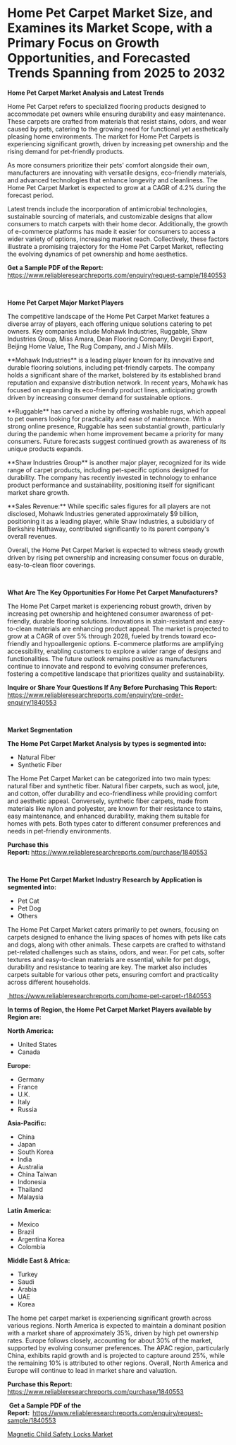 <p><h1>Home Pet Carpet Market Size, and Examines its Market Scope, with a Primary Focus on Growth Opportunities, and Forecasted Trends Spanning from 2025 to 2032</h1></p><p><strong>Home Pet Carpet Market Analysis and Latest Trends</strong></p>
<p><p>Home Pet Carpet refers to specialized flooring products designed to accommodate pet owners while ensuring durability and easy maintenance. These carpets are crafted from materials that resist stains, odors, and wear caused by pets, catering to the growing need for functional yet aesthetically pleasing home environments. The market for Home Pet Carpets is experiencing significant growth, driven by increasing pet ownership and the rising demand for pet-friendly products. </p><p>As more consumers prioritize their pets' comfort alongside their own, manufacturers are innovating with versatile designs, eco-friendly materials, and advanced technologies that enhance longevity and cleanliness. The Home Pet Carpet Market is expected to grow at a CAGR of 4.2% during the forecast period. </p><p>Latest trends include the incorporation of antimicrobial technologies, sustainable sourcing of materials, and customizable designs that allow consumers to match carpets with their home decor. Additionally, the growth of e-commerce platforms has made it easier for consumers to access a wider variety of options, increasing market reach. Collectively, these factors illustrate a promising trajectory for the Home Pet Carpet Market, reflecting the evolving dynamics of pet ownership and home aesthetics.</p></p>
<p><strong>Get a Sample PDF of the Report:&nbsp;</strong> <a href="https://www.reliableresearchreports.com/enquiry/request-sample/1840553?utm_campaign=2251&utm_medium=2&utm_source=Github&utm_content=ia&utm_term=05042025&utm_id=home-pet-carpet">https://www.reliableresearchreports.com/enquiry/request-sample/1840553</a></p>
<p>&nbsp;</p>
<p><strong>Home Pet Carpet Major Market Players</strong></p>
<p><p>The competitive landscape of the Home Pet Carpet Market features a diverse array of players, each offering unique solutions catering to pet owners. Key companies include Mohawk Industries, Ruggable, Shaw Industries Group, Miss Amara, Dean Flooring Company, Devgiri Export, Beijing Home Value, The Rug Company, and J Mish Mills.</p><p>**Mohawk Industries** is a leading player known for its innovative and durable flooring solutions, including pet-friendly carpets. The company holds a significant share of the market, bolstered by its established brand reputation and expansive distribution network. In recent years, Mohawk has focused on expanding its eco-friendly product lines, anticipating growth driven by increasing consumer demand for sustainable options.</p><p>**Ruggable** has carved a niche by offering washable rugs, which appeal to pet owners looking for practicality and ease of maintenance. With a strong online presence, Ruggable has seen substantial growth, particularly during the pandemic when home improvement became a priority for many consumers. Future forecasts suggest continued growth as awareness of its unique products expands.</p><p>**Shaw Industries Group** is another major player, recognized for its wide range of carpet products, including pet-specific options designed for durability. The company has recently invested in technology to enhance product performance and sustainability, positioning itself for significant market share growth.</p><p>**Sales Revenue:** While specific sales figures for all players are not disclosed, Mohawk Industries generated approximately $9 billion, positioning it as a leading player, while Shaw Industries, a subsidiary of Berkshire Hathaway, contributed significantly to its parent company's overall revenues.</p><p>Overall, the Home Pet Carpet Market is expected to witness steady growth driven by rising pet ownership and increasing consumer focus on durable, easy-to-clean floor coverings.</p></p>
<p>&nbsp;</p>
<p><strong>What Are The Key Opportunities For Home Pet Carpet Manufacturers?</strong></p>
<p><p>The Home Pet Carpet market is experiencing robust growth, driven by increasing pet ownership and heightened consumer awareness of pet-friendly, durable flooring solutions. Innovations in stain-resistant and easy-to-clean materials are enhancing product appeal. The market is projected to grow at a CAGR of over 5% through 2028, fueled by trends toward eco-friendly and hypoallergenic options. E-commerce platforms are amplifying accessibility, enabling customers to explore a wider range of designs and functionalities. The future outlook remains positive as manufacturers continue to innovate and respond to evolving consumer preferences, fostering a competitive landscape that prioritizes quality and sustainability.</p></p>
<p><strong>Inquire or Share Your Questions If Any Before Purchasing This Report:</strong> <a href="https://www.reliableresearchreports.com/enquiry/pre-order-enquiry/1840553?utm_campaign=2251&utm_medium=2&utm_source=Github&utm_content=ia&utm_term=05042025&utm_id=home-pet-carpet">https://www.reliableresearchreports.com/enquiry/pre-order-enquiry/1840553</a></p>
<p>&nbsp;</p>
<p><strong>Market Segmentation</strong></p>
<p><strong>The Home Pet Carpet Market Analysis by types is segmented into:</strong></p>
<p><ul><li>Natural Fiber</li><li>Synthetic Fiber</li></ul></p>
<p><p>The Home Pet Carpet Market can be categorized into two main types: natural fiber and synthetic fiber. Natural fiber carpets, such as wool, jute, and cotton, offer durability and eco-friendliness while providing comfort and aesthetic appeal. Conversely, synthetic fiber carpets, made from materials like nylon and polyester, are known for their resistance to stains, easy maintenance, and enhanced durability, making them suitable for homes with pets. Both types cater to different consumer preferences and needs in pet-friendly environments.</p></p>
<p><strong>Purchase this Report:&nbsp;</strong><a href="https://www.reliableresearchreports.com/purchase/1840553?utm_campaign=2251&utm_medium=2&utm_source=Github&utm_content=ia&utm_term=05042025&utm_id=home-pet-carpet">https://www.reliableresearchreports.com/purchase/1840553</a></p>
<p>&nbsp;</p>
<p><strong>The Home Pet Carpet Market Industry Research by Application is segmented into:</strong></p>
<p><ul><li>Pet Cat</li><li>Pet Dog</li><li>Others</li></ul></p>
<p><p>The Home Pet Carpet Market caters primarily to pet owners, focusing on carpets designed to enhance the living spaces of homes with pets like cats and dogs, along with other animals. These carpets are crafted to withstand pet-related challenges such as stains, odors, and wear. For pet cats, softer textures and easy-to-clean materials are essential, while for pet dogs, durability and resistance to tearing are key. The market also includes carpets suitable for various other pets, ensuring comfort and practicality across different households.</p></p>
<p><a href="https://www.reliableresearchreports.com/home-pet-carpet-r1840553?utm_campaign=2251&utm_medium=2&utm_source=Github&utm_content=ia&utm_term=05042025&utm_id=home-pet-carpet">&nbsp;https://www.reliableresearchreports.com/home-pet-carpet-r1840553</a></p>
<p><strong>In terms of Region, the Home Pet Carpet Market Players available by Region are:</strong></p>
<p>
    <p> <strong> North America: </strong>
        <ul>
            <li>United States</li>
            <li>Canada</li>
        </ul>
        </p> 
    <p> <strong> Europe: </strong>
        <ul>
            <li>Germany</li>
            <li>France</li>
            <li>U.K.</li>
            <li>Italy</li>
            <li>Russia</li>
        </ul>
        </p> 
    <p> <strong> Asia-Pacific: </strong>
        <ul>
            <li>China</li>
            <li>Japan</li>
            <li>South Korea</li>
            <li>India</li>
            <li>Australia</li>
            <li>China Taiwan</li>
            <li>Indonesia</li>
            <li>Thailand</li>
            <li>Malaysia</li>
        </ul>
        </p> 
    <p> <strong> Latin America: </strong>
        <ul>
            <li>Mexico</li>
            <li>Brazil</li>
            <li>Argentina Korea</li>
            <li>Colombia</li>
        </ul>
        </p> 
    <p> <strong> Middle East & Africa: </strong>
        <ul>
            <li>Turkey</li>
            <li>Saudi</li>
            <li>Arabia</li>
            <li>UAE</li>
            <li>Korea</li>
        </ul>
    </p>
    </p>
<p><p>The home pet carpet market is experiencing significant growth across various regions. North America is expected to maintain a dominant position with a market share of approximately 35%, driven by high pet ownership rates. Europe follows closely, accounting for about 30% of the market, supported by evolving consumer preferences. The APAC region, particularly China, exhibits rapid growth and is projected to capture around 25%, while the remaining 10% is attributed to other regions. Overall, North America and Europe will continue to lead in market share and valuation.</p></p>
<p><strong>Purchase this Report: </strong><a href="https://www.reliableresearchreports.com/purchase/1840553?utm_campaign=2251&utm_medium=2&utm_source=Github&utm_content=ia&utm_term=05042025&utm_id=home-pet-carpet">https://www.reliableresearchreports.com/purchase/1840553</a></p>
<p>&nbsp;<strong>Get a Sample PDF of the Report:&nbsp;&nbsp;</strong><a href="https://www.reliableresearchreports.com/enquiry/request-sample/1840553?utm_campaign=2251&utm_medium=2&utm_source=Github&utm_content=ia&utm_term=05042025&utm_id=home-pet-carpet">https://www.reliableresearchreports.com/enquiry/request-sample/1840553</a></p>
<p><strong></strong></p>
<p><p><a href="https://github.com/AngelaWalsh696/Market-Research-Report-List-2/blob/main/magnetic-child-safety-locks-market.md?utm_campaign=2251&utm_medium=2&utm_source=Github&utm_content=ia&utm_term=05042025&utm_id=home-pet-carpet">Magnetic Child Safety Locks Market</a></p></p>